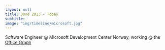 ```yaml
---
layout: null
title: June 2013 - Today
subtitle:
image: "img/timeline/microsoft.jpg"
---
```

Software Engineer @ Microsoft Development Center Norway, working @ the <a href="http://dev.office.com/officegraph" target="_blank"> Office Graph</a>